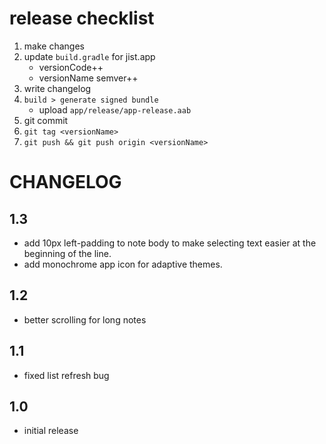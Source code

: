 # release checklist
1. make changes
2. update `build.gradle` for jist.app
    * versionCode++
    * versionName semver++
3. write changelog
3. `build > generate signed bundle`
    * upload `app/release/app-release.aab`
4. git commit
5. `git tag <versionName>`
6. `git push && git push origin <versionName>`

# CHANGELOG
## 1.3
* add 10px left-padding to note body to make selecting text easier at the beginning of the line.
* add monochrome app icon for adaptive themes.
## 1.2
* better scrolling for long notes
## 1.1
* fixed list refresh bug
## 1.0
* initial release
